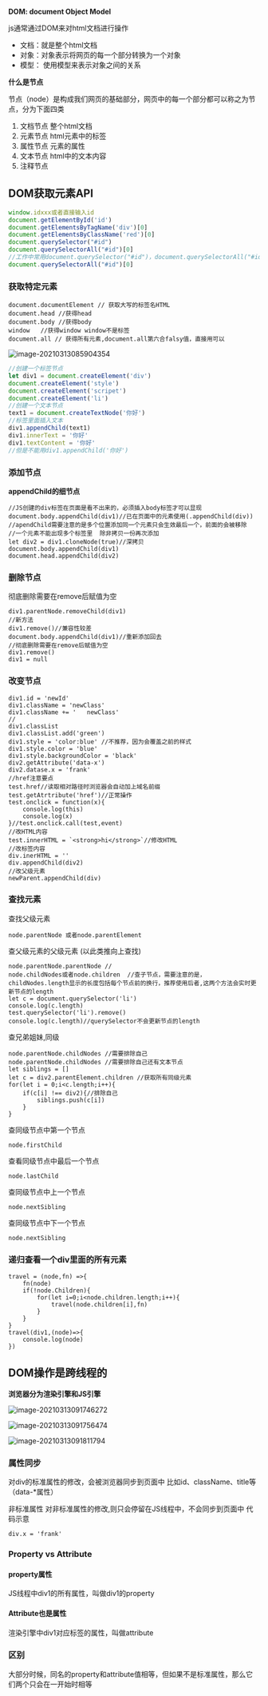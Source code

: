 **DOM: document Object Model**

js通常通过DOM来对html文档进行操作

- 文档：就是整个html文档
- 对象：对象表示将网页的每一个部分转换为一个对象
- 模型： 使用模型来表示对象之间的关系



**什么是节点**

节点（node）是构成我们网页的基础部分，网页中的每一个部分都可以称之为节点，分为下面四类

1. 文档节点  整个html文档
2. 元素节点  html元素中的标签
3. 属性节点  元素的属性
4. 文本节点  html中的文本内容
5. 注释节点





## DOM获取元素API

```js
window.idxxx或者直接输入id
document.getElementById('id')
document.getElementsByTagName('div')[0]
document.getElementsByClassName('red')[0]
document.querySelector("#id")
document.querySelectorAll("#id")[0]
//工作中常用document.querySelector("#id")，document.querySelectorAll("#id")[0]
document.querySelectorAll("#id")[0]
```

### 获取特定元素

```
document.documentElement // 获取大写的标签名HTML
document.head //获得head
document.body //获得body
window   //获得window window不是标签
document.all // 获得所有元素,document.all第六合falsy值，直接用可以
```

![image-20210313085904354](C:\Users\47302\AppData\Roaming\Typora\typora-user-images\image-20210313085904354.png)

```javascript
//创建一个标签节点
let div1 = document.createElement('div')
document.createElement('style')
document.createElement('scripet')
document.createElement('li')
//创建一个文本节点
text1 = document.createTextNode('你好')
//标签里面插入文本
div1.appendChild(text1)
div1.innerText = '你好' 
div1.textContent = '你好'
//但是不能用div1.appendChild('你好')
```

### 添加节点

**appendChild的细节点**

```
//JS创建的div标签在页面是看不出来的，必须插入body标签才可以显现
document.body.appendChild(div1)//已在页面中的元素使用(.appendChild(div))
//apendChild需要注意的是多个位置添加同一个元素只会生效最后一个，前面的会被移除
//一个元素不能出现多个标签里  除非拷贝一份再次添加
let div2 = div1.cloneNode(true)//深拷贝
document.body.appendChild(div1)
document.head.appendChild(div2)
```

### 删除节点

彻底删除需要在remove后赋值为空

```
div1.parentNode.removeChild(div1)
//新方法
div1.remove()//兼容性较差
document.body.appendChild(div1)//重新添加回去
//彻底删除需要在remove后赋值为空
div1.remove()
div1 = null
```

### 改变节点

```
div1.id = 'newId'
div1.className = 'newClass' 
div1.className += '   newClass' 
//
div1.classList
div1.classList.add('green')
div1.style = 'color:blue' //不推荐，因为会覆盖之前的样式
div1.style.color = 'blue'
div1.style.backgroundColor = 'black'
div2.getAttribute('data-x')
div2.datase.x = 'frank'
//href注意要点
test.href//读取相对路径时浏览器会自动加上域名前缀
test.getAtrtribute('href')//正常操作
test.onclick = function(x){
    console.log(this)
    console.log(x)
}//test.onclick.call(test,event)
//改HTML内容
test.innerHTML = `<strong>hi</strong>`//修改HTML
//改标签内容
div.inerHTML = ''
div.appendChild(div2)
//改父级元素
newParent.appendChild(div)
```



### 查找元素

查找父级元素

```
node.parentNode 或者node.parentElement 
```

查父级元素的父级元素 (以此类推向上查找)

```
node.parentNode.parentNode //
node.childNodes或者node.children  //查子节点，需要注意的是，childNodes.length显示的长度包括每个节点前的换行，推荐使用后者,这两个方法会实时更新节点的length
let c = document.querySelector('li')
console.log(c.length)
test.querySelector('li').remove()
console.log(c.length)//querySelector不会更新节点的length
```

查兄弟姐妹,同级

```
node.parentNode.childNodes //需要排除自己
node.parentNode.childNodes //需要排除自己还有文本节点
let siblings = []
let c = div2.parentElement.children //获取所有同级元素
for(let i = 0;i<c.length;i++){
    if(c[i] !== div2){//排除自己
        siblings.push(c[i])
    }
}

```

查同级节点中第一个节点

```
node.firstChild
```

查看同级节点中最后一个节点

```
node.lastChild
```

查同级节点中上一个节点

```
node.nextSibling
```

查同级节点中下一个节点

```
node.nextSibling
```

### 递归查看一个div里面的所有元素

```
travel = (node,fn) =>{
    fn(node)
    if(!node.Children){
        for(let i=0;i<node.children.length;i++){
            travel(node.children[i],fn)
        }
    }
}
travel(div1,(node)=>{
    console.log(node)
})

```

## DOM操作是跨线程的

**浏览器分为渲染引擎和JS引擎**

![image-20210313091746272](C:\Users\47302\AppData\Roaming\Typora\typora-user-images\image-20210313091746272.png)

![image-20210313091756474](C:\Users\47302\AppData\Roaming\Typora\typora-user-images\image-20210313091756474.png)

![image-20210313091811794](C:\Users\47302\AppData\Roaming\Typora\typora-user-images\image-20210313091811794.png)

### 属性同步

对div的标准属性的修改，会被浏览器同步到页面中
比如id、className、title等（data-*属性）

非标准属性
对非标准属性的修改,则只会停留在JS线程中，不会同步到页面中 代码示意

```
div.x = 'frank'
```

### Property vs Attribute

#### property属性

JS线程中div1的所有属性，叫做div1的property

#### Attribute也是属性

渲染引擎中div1对应标签的属性，叫做attribute

### 区别

大部分时候，同名的property和attribute值相等，但如果不是标准属性，那么它们两个只会在一开始时相等